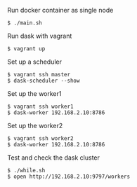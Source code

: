 Run docker container as single node

```
$ ./main.sh
```

Run dask with vagrant
```
$ vagrant up
```

Set up a scheduler
```
$ vagrant ssh master
$ dask-scheduler --show
```

Set up the worker1
```
$ vagrant ssh worker1
$ dask-worker 192.168.2.10:8786
```

Set up the worker2
```
$ vagrant ssh worker2
$ dask-worker 192.168.2.10:8786
```

Test and check the dask cluster
```
$ ./while.sh
$ open http://192.168.2.10:9797/workers
```
